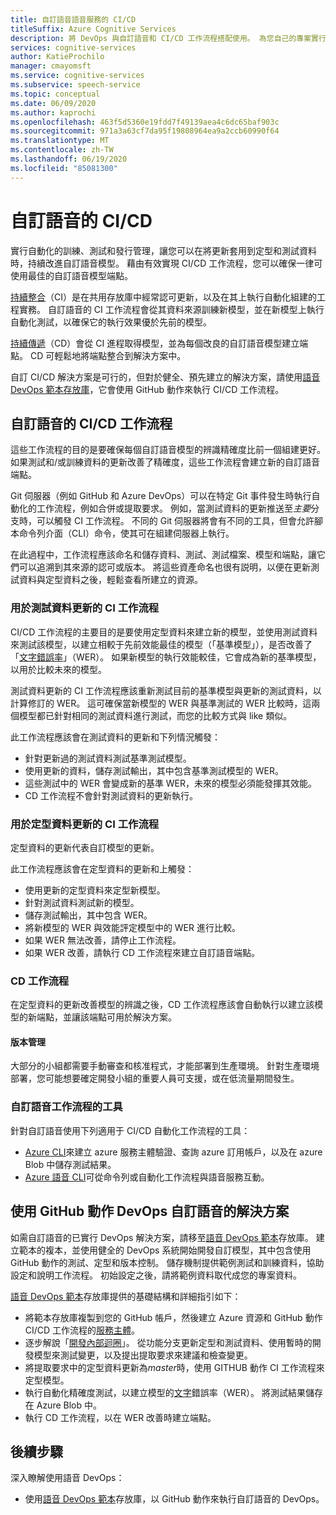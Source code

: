 ```yaml
---
title: 自訂語音語音服務的 CI/CD
titleSuffix: Azure Cognitive Services
description: 將 DevOps 與自訂語音和 CI/CD 工作流程搭配使用。 為您自己的專案實行現有的 DevOps 解決方案。
services: cognitive-services
author: KatieProchilo
manager: cmayomsft
ms.service: cognitive-services
ms.subservice: speech-service
ms.topic: conceptual
ms.date: 06/09/2020
ms.author: kaprochi
ms.openlocfilehash: 463f5d5360e19fdd7f49139aea4c6dc65baf903c
ms.sourcegitcommit: 971a3a63cf7da95f19808964ea9a2ccb60990f64
ms.translationtype: MT
ms.contentlocale: zh-TW
ms.lasthandoff: 06/19/2020
ms.locfileid: "85081300"
---
```

# <a name="cicd-for-custom-speech"></a>自訂語音的 CI/CD

實行自動化的訓練、測試和發行管理，讓您可以在將更新套用到定型和測試資料時，持續改進自訂語音模型。 藉由有效實現 CI/CD 工作流程，您可以確保一律可使用最佳的自訂語音模型端點。

[持續整合](https://docs.microsoft.com/azure/devops/learn/what-is-continuous-integration)（CI）是在共用存放庫中經常認可更新，以及在其上執行自動化組建的工程實務。 自訂語音的 CI 工作流程會從其資料來源訓練新模型，並在新模型上執行自動化測試，以確保它的執行效果優於先前的模型。

[持續傳遞](https://docs.microsoft.com/azure/devops/learn/what-is-continuous-delivery)（CD）會從 CI 進程取得模型，並為每個改良的自訂語音模型建立端點。 CD 可輕鬆地將端點整合到解決方案中。

自訂 CI/CD 解決方案是可行的，但對於健全、預先建立的解決方案，請使用[語音 DevOps 範本存放庫](https://github.com/Azure-Samples/Speech-Service-DevOps-Template)，它會使用 GitHub 動作來執行 CI/CD 工作流程。

## <a name="cicd-workflows-for-custom-speech"></a>自訂語音的 CI/CD 工作流程

這些工作流程的目的是要確保每個自訂語音模型的辨識精確度比前一個組建更好。 如果測試和/或訓練資料的更新改善了精確度，這些工作流程會建立新的自訂語音端點。

Git 伺服器（例如 GitHub 和 Azure DevOps）可以在特定 Git 事件發生時執行自動化的工作流程，例如合併或提取要求。 例如，當測試資料的更新推送至*主要*分支時，可以觸發 CI 工作流程。 不同的 Git 伺服器將會有不同的工具，但會允許腳本命令列介面（CLI）命令，使其可在組建伺服器上執行。

在此過程中，工作流程應該命名和儲存資料、測試、測試檔案、模型和端點，讓它們可以追溯到其來源的認可或版本。 將這些資產命名也很有説明，以便在更新測試資料與定型資料之後，輕鬆查看所建立的資源。

### <a name="ci-workflow-for-testing-data-updates"></a>用於測試資料更新的 CI 工作流程

CI/CD 工作流程的主要目的是要使用定型資料來建立新的模型，並使用測試資料來測試該模型，以建立相較于先前效能最佳的模型（「基準模型」），是否改善了「[文字錯誤率](how-to-custom-speech-evaluate-data.md#what-is-word-error-rate-wer)」（WER）。 如果新模型的執行效能較佳，它會成為新的基準模型，以用於比較未來的模型。

測試資料更新的 CI 工作流程應該重新測試目前的基準模型與更新的測試資料，以計算修訂的 WER。 這可確保當新模型的 WER 與基準測試的 WER 比較時，這兩個模型都已針對相同的測試資料進行測試，而您的比較方式與 like 類似。

此工作流程應該會在測試資料的更新和下列情況觸發：

- 針對更新過的測試資料測試基準測試模型。
- 使用更新的資料，儲存測試輸出，其中包含基準測試模型的 WER。
- 這些測試中的 WER 會變成新的基準 WER，未來的模型必須能發揮其效能。
- CD 工作流程不會針對測試資料的更新執行。

### <a name="ci-workflow-for-training-data-updates"></a>用於定型資料更新的 CI 工作流程

定型資料的更新代表自訂模型的更新。

此工作流程應該會在定型資料的更新和上觸發：

- 使用更新的定型資料來定型新模型。
- 針對測試資料測試新的模型。
- 儲存測試輸出，其中包含 WER。
- 將新模型的 WER 與效能評定模型中的 WER 進行比較。
- 如果 WER 無法改善，請停止工作流程。
- 如果 WER 改善，請執行 CD 工作流程來建立自訂語音端點。

### <a name="cd-workflow"></a>CD 工作流程

在定型資料的更新改善模型的辨識之後，CD 工作流程應該會自動執行以建立該模型的新端點，並讓該端點可用於解決方案。

#### <a name="release-management"></a>版本管理

大部分的小組都需要手動審查和核准程式，才能部署到生產環境。 針對生產環境部署，您可能想要確定開發小組的重要人員可支援，或在低流量期間發生。

### <a name="tools-for-custom-speech-workflows"></a>自訂語音工作流程的工具

針對自訂語音使用下列適用于 CI/CD 自動化工作流程的工具：

- [Azure CLI](https://docs.microsoft.com/cli/azure/?view=azure-cli-latest)來建立 azure 服務主體驗證、查詢 azure 訂用帳戶，以及在 azure Blob 中儲存測試結果。
- [Azure 語音 CLI](https://github.com/msimecek/Azure-Speech-CLI)可從命令列或自動化工作流程與語音服務互動。

## <a name="devops-solution-for-custom-speech-using-github-actions"></a>使用 GitHub 動作 DevOps 自訂語音的解決方案

如需自訂語音的已實行 DevOps 解決方案，請移至[語音 DevOps 範本](https://github.com/Azure-Samples/Speech-Service-DevOps-Template)存放庫。 建立範本的複本，並使用健全的 DevOps 系統開始開發自訂模型，其中包含使用 GitHub 動作的測試、定型和版本控制。 儲存機制提供範例測試和訓練資料，協助設定和說明工作流程。 初始設定之後，請將範例資料取代成您的專案資料。

[語音 DevOps 範本](https://github.com/Azure-Samples/Speech-Service-DevOps-Template)存放庫提供的基礎結構和詳細指引如下：

- 將範本存放庫複製到您的 GitHub 帳戶，然後建立 Azure 資源和 GitHub 動作 CI/CD 工作流程的[服務主體](../../active-directory/develop/app-objects-and-service-principals.md#service-principal-object)。
- 逐步解說「[開發內部迴圈](https://mitchdenny.com/the-inner-loop/)」。 從功能分支更新定型和測試資料、使用暫時的開發模型來測試變更，以及提出提取要求來建議和檢查變更。
- 將提取要求中的定型資料更新為*master*時，使用 GITHUB 動作 CI 工作流程來定型模型。
- 執行自動化精確度測試，以建立模型的[文字](how-to-custom-speech-evaluate-data.md#what-is-word-error-rate-wer)錯誤率（WER）。 將測試結果儲存在 Azure Blob 中。
- 執行 CD 工作流程，以在 WER 改善時建立端點。

## <a name="next-steps"></a>後續步驟

深入瞭解使用語音 DevOps：

- 使用[語音 DevOps 範本](https://github.com/Azure-Samples/Speech-Service-DevOps-Template)存放庫，以 GitHub 動作來執行自訂語音的 DevOps。
